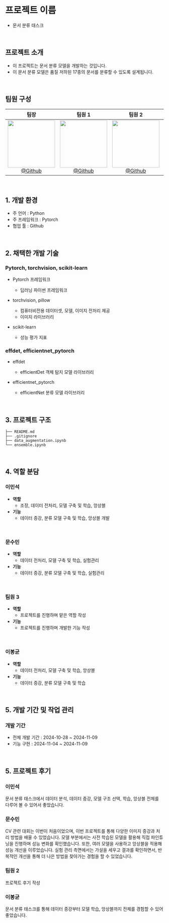 # 프로젝트 이름
- 문서 분류 태스크
<br>

## 프로젝트 소개
- 이 프로젝트는 문서 분류 모델을 개발하는 것입니다.
- 이 문서 분류 모델은 품질 저하된 17종의 문서를 분류할 수 있도록 설계됩니다. 
<br>

## 팀원 구성

<div align="center">

| **팀장** | **팀원 1** | **팀원 2** | **팀원 3** | **팀원 4** |
| :------: |  :------: | :------: | :------: | :------: |
|[<img src="https://avatars.githubusercontent.com/u/156163982?v=4" height=150 width=150> <br/> @Github]([https://github.com/misule0423]) |[<img src="https://avatars.githubusercontent.com/u/50396041?v=4" height=150 width=150> <br/> @Github](https://github.com/soomin8442) |[<img src="https://avatars.githubusercontent.com/u/156163982?v=4" height=150 width=150> <br/> @Github](https://github.com/) |[<img src="https://avatars.githubusercontent.com/u/156163982?v=4" height=150 width=150> <br/> @Github](https://github.com/) |[<img src="https://avatars.githubusercontent.com/u/1223020?v=4" height=150 width=150> <br/> @deptno](https://github.com/deptno) |
</div>

<br>

## 1. 개발 환경

- 주 언어 : Python
- 주 프레임워크 : Pytorch
- 협업 툴 : Github
<br>

## 2. 채택한 개발 기술

### Pytorch, torchvision, scikit-learn

- Pytorch 프레임워크
  - 딥러닝 파이썬 프레임워크
    
- torchvision, pillow
  - 컴퓨터비전용 데이터셋, 모델, 이미지 전처리 제공
  - 이미지 라이브러리
    
- scikit-learn
  - 성능 평가 지표
    
### effdet, efficientnet_pytorch

- effdet
  - efficientDet 객체 탐지 모델 라이브러리
    
- efficientnet_pytorch
  - efficientNet 분류 모델 라이브러리



<br>

## 3. 프로젝트 구조
```
├── README.md
├── .gitignore
├── data_augmentation.ipynb
└── ensemble.ipynb

```

<br>

## 4. 역할 분담

### 이민석
- **역할**
    - 조장, 데이터 전처리, 모델 구축 및 학습, 앙상블
- **기능**
    - 데이터 증강, 분류 모델 구축 및 학습, 앙상블 개발
<br>

### 문수민
- **역할**
    - 데이터 전처리, 모델 구축 및 학습, 실험관리
- **기능**
    - 데이터 증강, 분류 모델 구축 및 학습, 실험관리
<br>

### 팀원 3
- **역할**
    - 프로젝트를 진행하며 맡은 역할 작성
- **기능**
    - 프로젝트를 진행하며 개발한 기능 작성
<br>

### 이봉균
- **역할**
    - 데이터 전처리, 모델 구축 및 학습, 앙상블
- **기능**
    - 데이터 증강, 분류 모델 구축 및 학습
<br>

## 5. 개발 기간 및 작업 관리

### 개발 기간
- 전체 개발 기간 : 2024-10-28 ~ 2024-11-09
- 기능 구현 : 2024-11-04 ~ 2024-11-09
  
<br>

## 5. 프로젝트 후기

### 이민석
문서 분류 태스크에서 데이터 분석, 데이터 증강, 모델 구조 선택, 학습, 앙상블 전체를 다루어 볼 수 있어서 좋았습니다.

### 문수민
CV 관련 대회는 이번이 처음이었으며, 이번 프로젝트를 통해 다양한 이미지 증강과 처리 방법을 배울 수 있었습니다. 모델 부분에서는 사전 학습된 모델을 활용해 직접 파인튜닝을 진행하며 성능 변화를 확인했습니다. 또한, 여러 모델을 사용하고 앙상블을 적용해 성능 개선을 이루었습니다. 실험 관리 측면에서는 가설을 세우고 결과를 확인하면서, 반복적인 개선을 통해 더 나은 방법을 찾아가는 경험을 할 수 있었습니다.

### 팀원 2
프로젝트 후기 작성
<br>

### 이봉균
문서 분류 태스크를 통해 데이터 증강부터 모델 학습, 앙상블까지 전체를 경험할 수 있어 좋았습니다.
<br>

